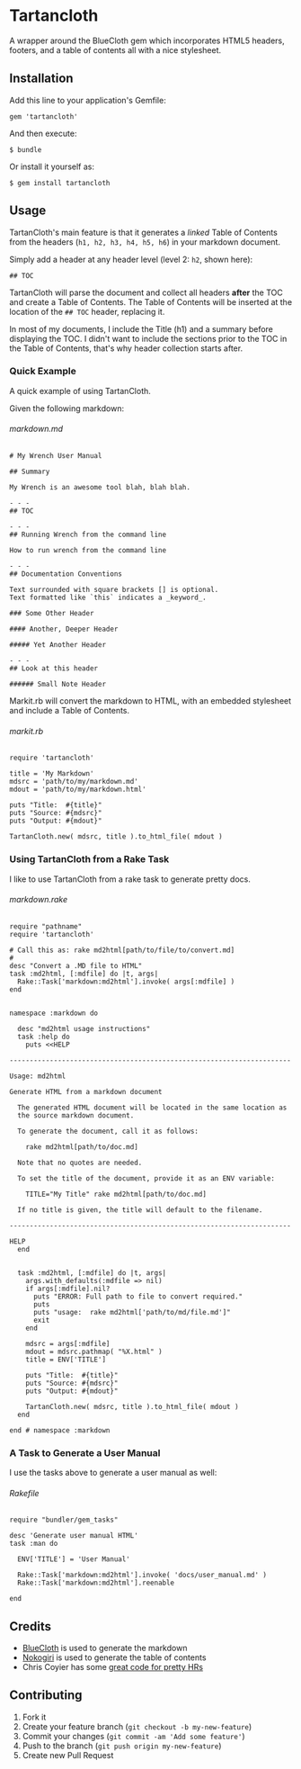 # Tartancloth

A wrapper around the BlueCloth gem which incorporates HTML5 headers, footers,
and a table of contents all with a nice stylesheet.

## Installation

Add this line to your application's Gemfile:

    gem 'tartancloth'

And then execute:

    $ bundle

Or install it yourself as:

    $ gem install tartancloth

## Usage

TartanCloth's main feature is that it generates a _linked_ Table of Contents
from the headers (`h1, h2, h3, h4, h5, h6`) in your markdown document.

Simply add a header at any header level (level 2: `h2`, shown here):

    ## TOC

TartanCloth will parse the document and collect all headers **after** the TOC
and create a Table of Contents. The Table of Contents will be inserted at the
location of the `## TOC` header, replacing it.

In most of my documents, I include the Title (h1) and a summary before
displaying the TOC. I didn't want to include the sections prior to the TOC in
the Table of Contents, that's why header collection starts after.

### Quick Example

A quick example of using TartanCloth.

Given the following markdown:

###### markdown.md

    # My Wrench User Manual

    ## Summary

    My Wrench is an awesome tool blah, blah blah.

    - - -
    ## TOC

    - - -
    ## Running Wrench from the command line

    How to run wrench from the command line

    - - -
    ## Documentation Conventions

    Text surrounded with square brackets [] is optional.
    Text formatted like `this` indicates a _keyword_.

    ### Some Other Header

    #### Another, Deeper Header

    ##### Yet Another Header

    - - -
    ## Look at this header

    ###### Small Note Header


Markit.rb will convert the markdown to HTML, with an embedded stylesheet and
include a Table of Contents.

###### markit.rb

    require 'tartancloth'

    title = 'My Markdown'
    mdsrc = 'path/to/my/markdown.md'
    mdout = 'path/to/my/markdown.html'

    puts "Title:  #{title}"
    puts "Source: #{mdsrc}"
    puts "Output: #{mdout}"

    TartanCloth.new( mdsrc, title ).to_html_file( mdout )

### Using TartanCloth from a Rake Task

I like to use TartanCloth from a rake task to generate pretty docs.

###### markdown.rake

    require "pathname"
    require 'tartancloth'

    # Call this as: rake md2html[path/to/file/to/convert.md]
    #
    desc "Convert a .MD file to HTML"
    task :md2html, [:mdfile] do |t, args|
      Rake::Task['markdown:md2html'].invoke( args[:mdfile] )
    end


    namespace :markdown do

      desc "md2html usage instructions"
      task :help do
        puts <<HELP

    ----------------------------------------------------------------------

    Usage: md2html

    Generate HTML from a markdown document

      The generated HTML document will be located in the same location as
      the source markdown document.

      To generate the document, call it as follows:

        rake md2html[path/to/doc.md]

      Note that no quotes are needed.

      To set the title of the document, provide it as an ENV variable:

        TITLE="My Title" rake md2html[path/to/doc.md]

      If no title is given, the title will default to the filename.

    ----------------------------------------------------------------------

    HELP
      end


      task :md2html, [:mdfile] do |t, args|
        args.with_defaults(:mdfile => nil)
        if args[:mdfile].nil?
          puts "ERROR: Full path to file to convert required."
          puts
          puts "usage:  rake md2html['path/to/md/file.md']"
          exit
        end

        mdsrc = args[:mdfile]
        mdout = mdsrc.pathmap( "%X.html" )
        title = ENV['TITLE']

        puts "Title:  #{title}"
        puts "Source: #{mdsrc}"
        puts "Output: #{mdout}"

        TartanCloth.new( mdsrc, title ).to_html_file( mdout )
      end

    end # namespace :markdown

### A Task to Generate a User Manual

I use the tasks above to generate a user manual as well:

###### Rakefile

    require "bundler/gem_tasks"

    desc 'Generate user manual HTML'
    task :man do

      ENV['TITLE'] = 'User Manual'

      Rake::Task['markdown:md2html'].invoke( 'docs/user_manual.md' )
      Rake::Task['markdown:md2html'].reenable

    end

## Credits

+   [BlueCloth](https://github.com/ged/bluecloth) is used to generate the markdown
+   [Nokogiri](http://nokogiri.org/) is used to generate the table of contents
+   Chris Coyier has some [great code for pretty HRs](http://css-tricks.com/examples/hrs/)

## Contributing

1. Fork it
2. Create your feature branch (`git checkout -b my-new-feature`)
3. Commit your changes (`git commit -am 'Add some feature'`)
4. Push to the branch (`git push origin my-new-feature`)
5. Create new Pull Request
